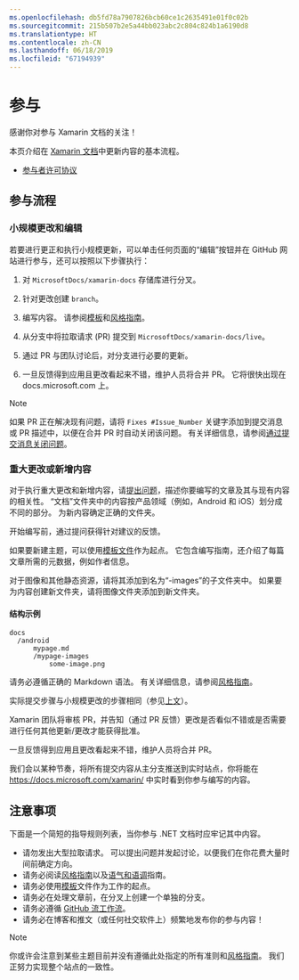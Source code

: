 ```yaml
---
ms.openlocfilehash: db5fd78a7907826bcb60ce1c2635491e01f0c02b
ms.sourcegitcommit: 215b507b2e5a44bb023abc2c804c824b1a6190d8
ms.translationtype: HT
ms.contentlocale: zh-CN
ms.lasthandoff: 06/18/2019
ms.locfileid: "67194939"
---
```

# <a name="contributing"></a>参与

感谢你对参与 Xamarin 文档的关注！

本页介绍在 [Xamarin 文档](https://docs.microsoft.com/xamarin)中更新内容的基本流程。

* [参与者许可协议](LICENSE)

## <a name="process-for-contributing"></a>参与流程

### <a name="small-changes--edits"></a>小规模更改和编辑

若要进行更正和执行小规模更新，可以单击任何页面的“编辑”按钮并在 GitHub 网站进行参与，还可以按照以下步骤执行：

1. 对 `MicrosoftDocs/xamarin-docs` 存储库进行分叉。

2. 针对更改创建 `branch`。

3. 编写内容。 请参阅[模板](contributing-guidelines/template.md)和[风格指南](contributing-guidelines/voice-tone.md)。

4. 从分支中将拉取请求 (PR) 提交到 `MicrosoftDocs/xamarin-docs/live`。

5. 通过 PR 与团队讨论后，对分支进行必要的更新。

6. 一旦反馈得到应用且更改看起来不错，维护人员将合并 PR。 它将很快出现在 docs.microsoft.com 上。


> [!NOTE]
> 如果 PR 正在解决现有问题，请将 `Fixes #Issue_Number` 关键字添加到提交消息或 PR 描述中，以便在合并 PR 时自动关闭该问题。 有关详细信息，请参阅[通过提交消息关闭问题](https://help.github.com/articles/closing-issues-via-commit-messages/)。


### <a name="big-changes-or-new-content"></a>重大更改或新增内容

对于执行重大更改和新增内容，请[提出问题](https://github.com/MicrosoftDocs/xamarin-docs/issues)，描述你要编写的文章及其与现有内容的相关性。 “文档”文件夹中的内容按产品领域（例如，Android 和 iOS）划分成不同的部分。 为新内容确定正确的文件夹。 

开始编写前，通过提问获得针对建议的反馈。

如果要新建主题，可以使用[模板文件](../contributing-guidelines/template.md)作为起点。 它包含编写指南，还介绍了每篇文章所需的元数据，例如作者信息。

对于图像和其他静态资源，请将其添加到名为“<mypage>-images”的子文件夹中。 如果要为内容创建新文件夹，请将图像文件夹添加到新文件夹。

#### <a name="example-structure"></a>结构示例

    docs
      /android
          mypage.md
          /mypage-images
              some-image.png

请务必遵循正确的 Markdown 语法。 有关详细信息，请参阅[风格指南](../contributing-guidelines/template.md)。

实际提交步骤与小规模更改的步骤相同（参见[上文](#process-for-contributing)）。

Xamarin 团队将审核 PR，并告知（通过 PR 反馈）更改是否看似不错或是否需要进行任何其他更新/更改才能获得批准。

一旦反馈得到应用且更改看起来不错，维护人员将合并 PR。

我们会以某种节奏，将所有提交内容从主分支推送到实时站点，你将能在 https://docs.microsoft.com/xamarin/ 中实时看到你参与编写的内容。

## <a name="dos-and-donts"></a>注意事项

下面是一个简短的指导规则列表，当你参与 .NET 文档时应牢记其中内容。

- 请勿发出大型拉取请求。 可以提出问题并发起讨论，以便我们在你花费大量时间前确定方向。
- 请务必阅读[风格指南](contributing-guidelines/template.md)以及[语气和语调](contributing-guidelines/voice-tone.md)指南。
- 请务必使用[模板](contributing-guidelines/template.md)文件作为工作的起点。
- 请务必在处理文章前，在分叉上创建一个单独的分支。
- 请务必遵循 [GitHub 流工作流](https://guides.github.com/introduction/flow/)。
- 请务必在博客和推文（或任何社交软件上）频繁地发布你的参与内容！

> [!NOTE]
> 你或许会注意到某些主题目前并没有遵循此处指定的所有准则和[风格指南](contributing-guidelines/template.md)。 我们正努力实现整个站点的一致性。 


